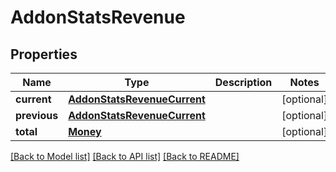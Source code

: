 # AddonStatsRevenue

## Properties
Name | Type | Description | Notes
------------ | ------------- | ------------- | -------------
**current** | [**AddonStatsRevenueCurrent**](AddonStatsRevenueCurrent.md) |  | [optional] 
**previous** | [**AddonStatsRevenueCurrent**](AddonStatsRevenueCurrent.md) |  | [optional] 
**total** | [**Money**](Money.md) |  | [optional] 

[[Back to Model list]](../README.md#documentation-for-models) [[Back to API list]](../README.md#documentation-for-api-endpoints) [[Back to README]](../README.md)


